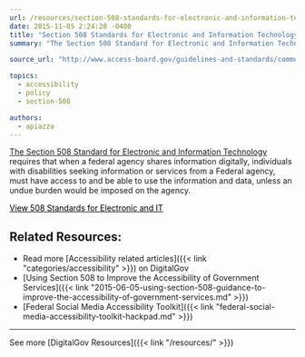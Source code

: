 ```yaml
---
url: /resources/section-508-standards-for-electronic-and-information-technology-2/
date: 2015-11-05 2:24:28 -0400
title: "Section 508 Standards for Electronic and Information Technology"
summary: "The Section 508 Standard for Electronic and Information Technology requires that when a federal agency shares information digitally, individuals with disabilities seeking information or services from a federal agency, must have access to and be able to use the information and data, unless an undue burden would be imposed on the agency. View 508 Standards"

source_url: "http://www.access-board.gov/guidelines-and-standards/communications-and-it/about-the-section-508-standards/section-508-standards"

topics:
  - accessibility
  - policy
  - section-508

authors:
  - apiazza
---
```


[The Section 508 Standard for Electronic and Information Technology](http://www.access-board.gov/guidelines-and-standards/communications-and-it/about-the-section-508-standards/section-508-standards) requires that when a federal agency shares information digitally, individuals with disabilities seeking information or services from a Federal agency, must have access to and be able to use the information and data, unless an undue burden would be imposed on the agency.

<a class="button" style="color: #000000" href="http://www.access-board.gov/guidelines-and-standards/communications-and-it/about-the-section-508-standards/section-508-standards">View 508 Standards for Electronic and IT</a>

## Related Resources:

  * Read more [Accessibility related articles]({{< link "categories/accessibility" >}}) on DigitalGov
  * [Using Section 508 to Improve the Accessibility of Government Services]({{< link "2015-06-05-using-section-508-guidance-to-improve-the-accessibility-of-government-services.md" >}})
  * [Federal Social Media Accessibility Toolkit]({{< link "federal-social-media-accessibility-toolkit-hackpad.md" >}})

* * *

See more [DigitalGov Resources]({{< link "/resources/" >}})
